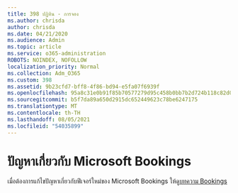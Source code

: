 ```yaml
---
title: 398 ปฏิทิน - การจอง
ms.author: chrisda
author: chrisda
ms.date: 04/21/2020
ms.audience: Admin
ms.topic: article
ms.service: o365-administration
ROBOTS: NOINDEX, NOFOLLOW
localization_priority: Normal
ms.collection: Adm_O365
ms.custom: 398
ms.assetid: 9b23cfd7-bff8-4f86-bd94-e5fa07f6939f
ms.openlocfilehash: 95a8c31e0b91f85b70577279d95c458b0bb7b2d724b118c82d09fe96f09f78d2
ms.sourcegitcommit: b5f7da89a650d2915dc652449623c78be6247175
ms.translationtype: MT
ms.contentlocale: th-TH
ms.lasthandoff: 08/05/2021
ms.locfileid: "54035899"
---
```

# <a name="issues-with-microsoft-bookings"></a>ปัญหาเกี่ยวกับ Microsoft Bookings

เมื่อต้องการแก้ไขปัญหาเกี่ยวกับฟีเจอร์ใหม่ของ Microsoft Bookings ให้ดู[บทความ Bookings](https://docs.microsoft.com/microsoft-365/bookings/bookings-faq)
